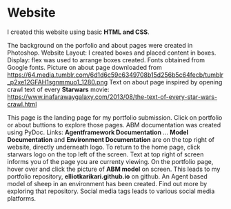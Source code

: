 # Website

I created this website using basic __HTML and CSS__. 

The background on the porfolio and about pages were created in Photoshop.
Website Layout: I created boxes and placed content in boxes. Display: flex was used to arrange boxes created.
Fonts obtained from Google fonts.
Picture on about page downloaded from https://64.media.tumblr.com/6d1d6c59c6349708b15d256b5c64fecb/tumblr_p2xe12GFAH1sgnmmuo1_1280.png
Text on about page inspired by opening crawl text of every __Starwars__ movie: https://www.inafarawaygalaxy.com/2013/08/the-text-of-every-star-wars-crawl.html

This page is the landing page for my portfolio submission. 
Click on portfolio or about buttions to explore those pages.
ABM documentation was created using PyDoc. Links: __Agentframework Documentation__ ... __Model Documentation__ and __Environment Documentation__ are on the top right of website, directly underneath logo.
To return to the home page, click starwars logo on the top left of the screen. 
Text at top right of screen informs you of the page you are currenty viewing.
On the portfolio page, hover over and click the picture of __ABM model__ on screen.
This leads to my portfolio repository, __elliotkarikari.github.io__ on github. An Agent based model of sheep in an environment has been created. Find out more by exploring that repository. 
Social media tags leads to various social media platforms.

